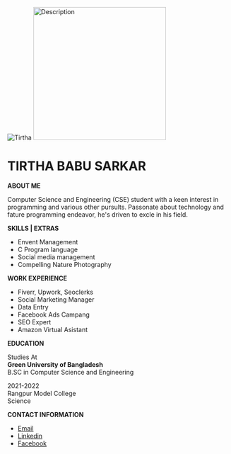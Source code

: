  ![Tirtha](images/babu.png)
 <img src="images/babu.png" alt="Description" width="300"/>



#  TIRTHA BABU SARKAR
**ABOUT ME**

Computer Science and Engineering (CSE) student with a keen interest in programming and various other pursults. Passonate about technology and fature programming endeavor, he's driven to excle in his field.

**SKILLS | EXTRAS**

- Envent Management
- C Program language
- Social media management
- Compelling Nature Photography


**WORK EXPERIENCE**

- Fiverr, Upwork, Seoclerks
- Social Marketing Manager
- Data Entry
- Facebook Ads Campang
- SEO Expert
- Amazon Virtual Asistant

**EDUCATION**

Studies At\
**Green University of Bangladesh**\
B.SC in Computer Science and Engineering

2021-2022\
Rangpur Model College\
Science

**CONTACT INFORMATION**

- [Email](tirthababusarkar@gmail.com)
- [Linkedin](https://www.linkedin.com/in/tirtha-babu-sarkar-b3ba58316/)
- [Facebook](https://www.facebook.com/thirtho.sarkar.5)












